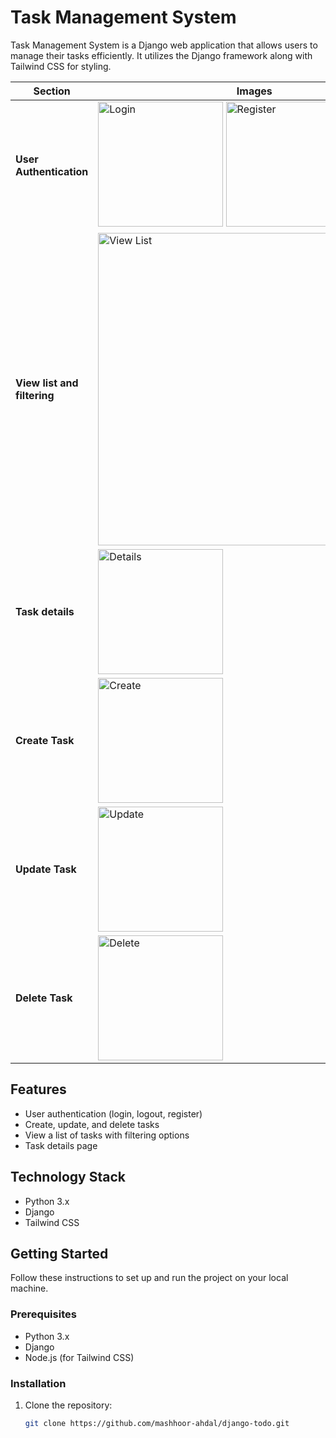 # Task Management System

Task Management System is a Django web application that allows users to manage their tasks efficiently. It utilizes the Django framework along with Tailwind CSS for styling.

| Section                      | Images |
| ----------------------------- | ------------------------------------------- |
| **User Authentication**      | <img src="https://github.com/mashhoor-ahdal/django-todo/assets/101206478/4bb27852-c25e-4463-be7d-b0d747695a7b" alt="Login" width="200"/> <img src="https://github.com/mashhoor-ahdal/django-todo/assets/101206478/5ae56072-9b1b-49d2-b114-0a05011936db" alt="Register" width="200"/> |
| **View list and filtering**  | <img src="https://github.com/mashhoor-ahdal/django-todo/assets/101206478/f7334d6d-4e8e-40ec-9292-6553a687fb23" alt="View List" width="500"/> |
| **Task details**             | <img src="https://github.com/mashhoor-ahdal/django-todo/assets/101206478/e847f2e1-0512-4610-aaad-baad56bf983f" alt="Details" width="200"/> |
| **Create Task**              | <img src="https://github.com/mashhoor-ahdal/django-todo/assets/101206478/1534aae9-983f-4b80-b97d-d3cba9c57f58" alt="Create" width="200"/> |
| **Update Task**              | <img src="https://github.com/mashhoor-ahdal/django-todo/assets/101206478/aacfa198-5459-4900-b678-f7712a102913" alt="Update" width="200"/> |
| **Delete Task**              | <img src="https://github.com/mashhoor-ahdal/django-todo/assets/101206478/1529abaa-c62b-470b-8fbd-d2c8b1cdcbef" alt="Delete" width="200"/> |


## Features

- User authentication (login, logout, register)
- Create, update, and delete tasks
- View a list of tasks with filtering options
- Task details page

## Technology Stack

- Python 3.x
- Django
- Tailwind CSS

## Getting Started

Follow these instructions to set up and run the project on your local machine.

### Prerequisites

- Python 3.x
- Django
- Node.js (for Tailwind CSS)

### Installation

1. Clone the repository:

   ```bash
   git clone https://github.com/mashhoor-ahdal/django-todo.git
